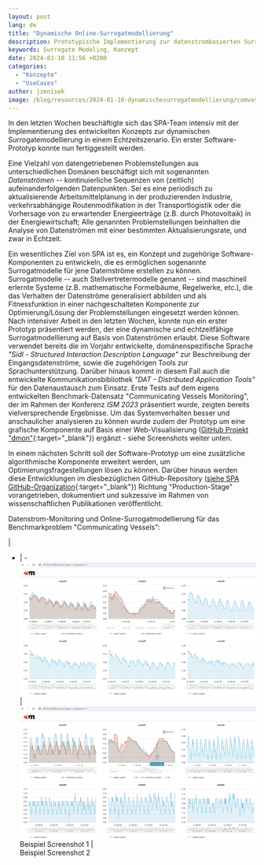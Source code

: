 ```yaml
---
layout: post
lang: de
title: "Dynamische Online-Surrogatmodellierung"
description: Prototypische Implementierung zur datenstrombasierten Surrogatemodellierung
keywords: Surrogate Modeling, Konzept
date: 2024-01-10 11:56 +0200
categories:
  - "Konzepte"
  - "UseCases"
author: jzenisek
image: /blog/resources/2024-01-10-dynamischesurrogatmodellierung/comvesmon-01.png
---
```


In den letzten Wochen beschäftigte sich das SPA-Team intensiv mit der Implementierung des entwickelten Konzepts zur dynamischen Surrogatemodellierung in einem Echtzeitszenario. Ein erster Software-Prototyp konnte nun fertiggestellt werden.

<!--more-->
Eine Vielzahl von datengetriebenen Problemstellungen aus unterschiedlichen Domänen beschäftigt sich mit sogenannten *Datenströmen* -- kontinuierliche Sequenzen von (zeitlich) aufeinanderfolgenden Datenpunkten. Sei es eine periodisch zu aktualisierende Arbeitsmittelplanung in der produzierenden Industrie, verkehrsabhängige Routenmodifikation in der Transportlogistik oder die Vorhersage von zu erwartender Energieerträge (z.B. durch Photovoltaik) in der Energiewirtschaft; Alle genannten Problemstellungen beinhalten die Analyse von Datenströmen mit einer bestimmten Aktualisierungsrate, und zwar in Echtzeit.

Ein wesentliches Ziel von SPA ist es, ein Konzept und zugehörige Software-Komponenten zu entwickeln, die es ermöglichen sogenannte Surrogatmodelle für jene Datemströme erstellen zu können. Surrogatmodelle -- auch Stellvertretermodelle genannt -- sind maschinell erlernte Systeme (z.B. mathematische Formelbäume, Regelwerke, etc.), die das Verhalten der Datenströme generalisiert abbilden und als Fitnessfunktion in einer nachgeschalteten Komponente zur Optimierung/Lösung der Problemstellungen eingesetzt werden können. Nach intensiver Arbeit in den letzten Wochen, konnte nun ein erster Prototyp präsentiert werden, der eine dynamische und echtzeitfähige Surrogatmodellierung auf Basis von Datenströmen erlaubt. Diese Software verwendet bereits die im Vorjahr entwickelte, domänenspezifische Sprache *"Sidl - Structured Interaction Description Language"* zur Beschreibung der Eingangsdatenströme, sowie die zugehörigen Tools zur Sprachunterstützung. Darüber hinaus kommt in diesem Fall auch die entwickelte Kommunikationsbibliothek *"DAT - Distributed Application Tools"* für den Datenaustausch zum Einsatz. Erste Tests auf dem eigens entwickelten Benchmark-Datensatz "Communicating Vessels Monitoring", der im Rahmen der Konferenz *ISM 2023* präsentiert wurde, zeigten bereits vielversprechende Ergebnisse. Um das Systemverhalten besser und anschaulicher analysieren zu können wurde zudem der Prototyp um eine grafische Komponente auf Basis einer Web-Visualisierung ([GitHub Projekt "dmon"][dmon-github]{:target="_blank"}) ergänzt - siehe Screenshots weiter unten.

In einem nächsten Schritt soll der Software-Prototyp um eine zusätzliche algorithmische Komponente erweitert werden, um Optimierungsfragestellungen lösen zu können. Darüber hinaus werden diese Entwicklungen im diesbezüglichen GitHub-Repository ([siehe SPA GitHub-Organization][spa-github]{:target="_blank"}) Richtung "Production-Stage" vorangetrieben, dokumentiert und sukzessive im Rahmen von wissenschaftlichen Publikationen veröffentlicht.
<br/>

Datenstrom-Monitoring und Online-Surrogatmodellierung für das Benchmarkproblem "Communicating Vessels":

|
- | - 
![comvesmon1](/blog/resources/2024-01-10-dynamischesurrogatmodellierung/comvesmon-02.png "Communicating Vessels Beispiel 1") | ![comvesmon2](/blog/resources/2024-01-10-dynamischesurrogatmodellierung/comvesmon-03.png "Communicating Vessels Beispiel 2")
<br/>Beispiel Screenshot 1 | <br/>Beispiel Screenshot 2

[spa-github]: https://github.com/prescriptiveanalytics/
[dmon-github]: https://github.com/janzenisek/dmon